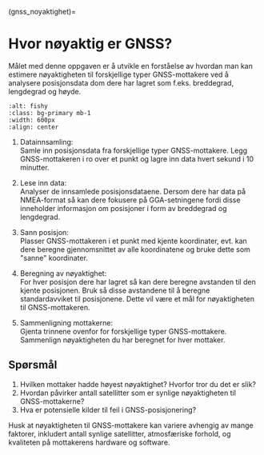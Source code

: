 (gnss_noyaktighet)=
# Hvor nøyaktig er GNSS?

Målet med denne oppgaven er å utvikle en forståelse av hvordan man kan estimere nøyaktigheten til forskjellige typer GNSS-mottakere ved å analysere posisjonsdata dom dere har lagret som f.eks. breddegrad, lengdegrad og høyde.

```{image} ../bilder/gps_acc.jpg
:alt: fishy
:class: bg-primary mb-1
:width: 600px
:align: center
```

1. Datainnsamling: </br> Samle inn posisjonsdata fra forskjellige typer GNSS-mottakere. Legg GNSS-mottakeren i ro over et punkt og lagre inn data hvert sekund i 10 minutter.

2. Lese inn data: </br>
Analyser de innsamlede posisjonsdataene. Dersom dere har data på NMEA-format så kan dere fokusere på GGA-setningene fordi disse inneholder informasjon om posisjoner i form av breddegrad og lengdegrad.

3. Sann posisjon: </br>
Plasser GNSS-mottakeren i et punkt med kjente koordinater, evt. kan dere beregne gjennomsnittet av alle koordinatene og bruke dette som "sanne" koordinater.

4. Beregning av nøyaktighet: </br>
For hver posisjon dere har lagret så kan dere beregne avstanden til den kjente posisjonen. Bruk så disse avstandene til å beregne standardavviket til posisjonene. Dette vil være et mål for nøyaktigheten til GNSS-mottakeren.

5. Sammenligning mottakerne: </br>
Gjenta trinnene ovenfor for forskjellige typer GNSS-mottakere. Sammenlign nøyaktigheten du har beregnet for hver mottaker.


## Spørsmål

1. Hvilken mottaker hadde høyest nøyaktighet? Hvorfor tror du det er slik?
2. Hvordan påvirker antall satellitter som er synlige nøyaktigheten til GNSS-mottakerne?
3. Hva er potensielle kilder til feil i GNSS-posisjonering?

Husk at nøyaktigheten til GNSS-mottakere kan variere avhengig av mange faktorer, inkludert antall synlige satellitter, atmosfæriske forhold, og kvaliteten på mottakerens hardware og software.